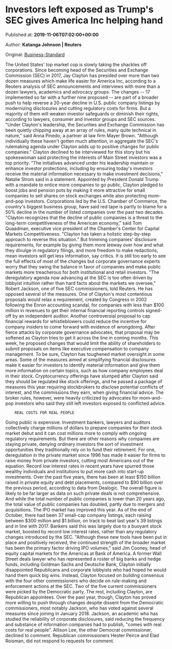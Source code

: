 
# Investors left exposed as Trump's SEC gives America Inc helping hand

Published at: **2019-11-06T07:02:00+00:00**

Author: **Katanga Johnson | Reuters**

Original: [Business-Standard](https://www.business-standard.com/article/international/investors-left-exposed-as-trump-s-sec-gives-america-inc-helping-hand-119110600548_1.html)

The United States' top market cop is slowly taking the shackles off corporations.
Since becoming head of the Securities and Exchange Commission (SEC) in 2017, Jay Clayton has presided over more than two dozen measures which make life easier for America Inc, according to a Reuters analysis of SEC announcements and interviews with more than a dozen lawyers, academics and advocacy groups.
The changes -- 17 implemented so far with a further nine proposed -- are part of a broader push to help reverse a 20-year decline in U.S. public company listings by modernizing disclosures and cutting regulatory costs for firms.
But a majority of them will weaken investor safeguards or diminish their rights, according to lawyers, consumer and investor groups and SEC sources.
"Under Clayton's leadership, the Securities and Exchange Commission has been quietly chipping away at an array of rules, many quite technical in nature," said Anna Pinedo, a partner at law firm Mayer Brown.
"Although individually these haven't gotten much attention, in aggregate the SEC's rulemaking agenda under Clayton adds up to positive changes for public companies."
Clayton declined to be interviewed for this story but his spokeswoman said protecting the interests of Main Street investors was a top priority.
"The initiatives advanced under his leadership maintain or enhance investor protections, including by ensuring today's investors receive the material information necessary to make investment decisions," Natalie Strom said in a statement.
Appointed by President Donald Trump with a mandate to entice more companies to go public, Clayton pledged to boost jobs and pension pots by making it more attractive for small companies to sell shares on stock exchanges while also protecting mom-and-pop investors.
Corporations led by the U.S. Chamber of Commerce, the country's biggest business group, have said red tape is partly to blame for a 50% decline in the number of listed companies over the past two decades.
"Clayton recognizes that the decline of public companies is a threat to the long-term competitiveness of the American economy," said Tom Quaadman, executive vice president of the Chamber's Center for Capital Markets Competitiveness.
"Clayton has taken a holistic step-by-step approach to reverse this situation."
But trimming companies' disclosure requirements, for example by giving them more leeway over how and what they divulge in regulatory filings, and more freedom to make redactions, mean investors will get less information, say critics.
It is still too early to see the full effects of most of the changes but corporate governance experts worry that they swing the balance in favor of companies and make public markets more treacherous for both institutional and retail investors.
"The deregulatory agenda now advancing at the SEC is too often driven by lobbyist intuition rather than hard facts about the markets we oversee," Robert Jackson, one of five SEC commissioners, told Reuters. He has opposed several of the measures.
One of Clayton's most contentious proposals would relax a requirement, created by Congress in 2002 following the Enron accounting scandal, for companies with less than $100 million in revenues to get their internal financial reporting controls signed-off by an independent auditor.
Another controversial proposal to cap financial rewards for whistleblowers could reduce the incentive for company insiders to come forward with evidence of wrongdoing. After fierce attacks by corporate governance advocates, that proposal may be softened as Clayton tries to get it across the line in coming months.
This week, he proposed changes that would limit the ability of shareholders to submit proposals on items like executive compensation to company management.
To be sure, Clayton has toughened market oversight in some areas. Some of the measures aimed at simplifying financial disclosures make it easier for investors to identify material information and give them more information on certain topics, such as how company employees deal in their stock.
Cryptocurrency offerings have slumped after Clayton said they should be regulated like stock offerings, and he passed a package of measures this year requiring stockbrokers to disclose potential conflicts of interest, and the commissions they earn, when giving financial advice.
The broker rules, however, were heavily criticized by advocates for mom-and-pop investors who said they still left investors exposed to conflicted advice.

        REAL COSTS FOR REAL PEOPLE
      
Going public is expensive. Investment bankers, lawyers and auditors collectively charge millions of dollars to prepare companies for their stock market debut and it can cost millions more to comply with ongoing regulatory requirements.
But there are other reasons why companies are staying private, denying ordinary investors the sort of investment opportunities they traditionally rely on to fund their retirement.
For one, deregulation in the private market since 1996 has made it easier for firms to raise money from private investors, cutting most Americans out of the equation. Record low interest rates in recent years have spurred those wealthy individuals and institutions to put more cash into start-up investments.
Over the past five years, there has been at least $150 billion raised in private equity and debt placements, compared to $90 billion over the previous period, according to data from Dealogic. The overall figure is likely to be far larger as data on such private deals is not comprehensive.
And while the total number of public companies is lower than 20 years ago, the total value of public companies has doubled, partly due to mergers and acquisitions.
The IPO market has improved this year. As of the end of October, there had been 37 small-cap company listings, each raising between $300 million and $1 billion, on track to beat last year's 39 listings and in line with 2017.
Bankers said this was largely due to a buoyant stock market, boosted by record low interest rates, rather than any regulatory changes introduced by the SEC.
"Although these new tools have been put in place and positively received, the continued strength of the broader market has been the primary factor driving IPO volumes," said Jim Cooney, head of equity capital markets for the Americas at Bank of America.
A former Wall Street deals lawyer who has represented a roster of big banks and hedge funds, including Goldman Sachs and Deutsche Bank, Clayton initially disappointed Republicans and corporate lobbyists who had hoped he would hand them quick big wins.
Instead, Clayton focused on building consensus with the four other commissioners who decide on rule-making and enforcement actions at the SEC. Two of the five current commissioners were picked by the Democratic party. The rest, including Clayton, are Republican appointees.
Over the past year, though, Clayton has proved more willing to push through changes despite dissent from the Democratic commissioners, most notably Jackson, who has voted against several measures since joining in January 2018.
Jackson, an academic who has studied the reliability of corporate disclosures, said reducing the frequency and substance of information companies had to publish, "comes with real costs for real people".
Allison Lee, the other Democrat commissioner, declined to comment. Republican commissioners Hester Peirce and Elad Roisman, did not respond to requests for comment.
